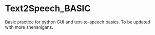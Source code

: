 # Text2Speech_BASIC

Basic practice for python GUI and text-to-speech basics. To be updated with more shenanigans.
